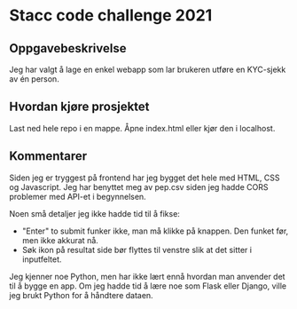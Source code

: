 # Stacc code challenge 2021

## Oppgavebeskrivelse
Jeg har valgt å lage en enkel webapp som lar brukeren utføre en KYC-sjekk av én person.

## Hvordan kjøre prosjektet
Last ned hele repo i en mappe. Åpne index.html eller kjør den i localhost.

## Kommentarer
Siden jeg er tryggest på frontend har jeg bygget det hele med HTML, CSS og Javascript. Jeg har benyttet meg av pep.csv siden jeg hadde CORS problemer med API-et i begynnelsen. 

Noen små detaljer jeg ikke hadde tid til å fikse:
- "Enter" to submit funker ikke, man må klikke på knappen. Den funket før, men ikke akkurat nå.
- Søk ikon på resultat side bør flyttes til venstre slik at det sitter i inputfeltet.

Jeg kjenner noe Python, men har ikke lært ennå hvordan man anvender det til å bygge en app. Om jeg hadde tid å lære noe som Flask eller Django, ville jeg brukt Python for å håndtere dataen.


